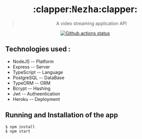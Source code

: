 <h1 align="center">:clapper:<tt>Nezha</tt>:clapper:</h1>

<blockquote align="center">A video streaming application API</blockquote>

<p align="center"><a href="https://github.com/real-world-system-design/Video_Streaming_Node_Mongo"><img alt="Github actions status" src="https://github.com/real-world-system-design/Video_Streaming_Node_Mongo/actions/workflows/node.js.yml/badge.svg" /></a></p>

## Technologies used :
* NodeJS     -- Platform
* Express    -- Server
* TypeScript -- Language
* PostgreSQL -- DataBase
* TypeORM    -- ORM
* Bcrypt     -- Hashing
* Jwt        -- Autheentication
* Heroku     -- Deployment

## Running and Installation of the app

```bash
$ npm install
$ npm start
```
